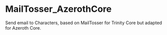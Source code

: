 # MailTosser_AzerothCore
Send email to Characters, based on MailTosser for Trinity Core but adapted for Azeroth Core.
